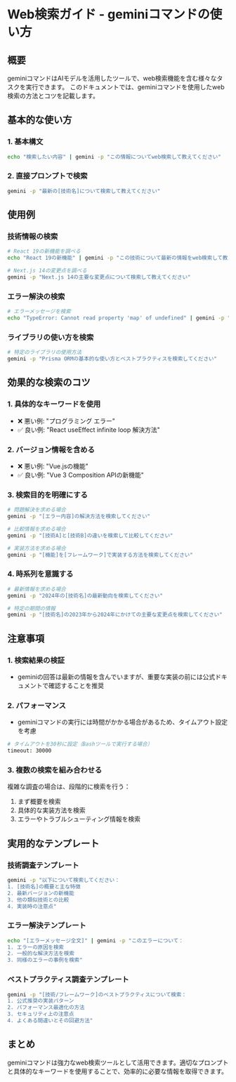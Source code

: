 # Web検索ガイド - geminiコマンドの使い方

## 概要
geminiコマンドはAIモデルを活用したツールで、web検索機能を含む様々なタスクを実行できます。
このドキュメントでは、geminiコマンドを使用したweb検索の方法とコツを記載します。

## 基本的な使い方

### 1. 基本構文
```bash
echo "検索したい内容" | gemini -p "この情報についてweb検索して教えてください"
```

### 2. 直接プロンプトで検索
```bash
gemini -p "最新の[技術名]について検索して教えてください"
```

## 使用例

### 技術情報の検索
```bash
# React 19の新機能を調べる
echo "React 19の新機能" | gemini -p "この技術について最新の情報をweb検索して教えてください"

# Next.js 14の変更点を調べる
gemini -p "Next.js 14の主要な変更点について検索して教えてください"
```

### エラー解決の検索
```bash
# エラーメッセージを検索
echo "TypeError: Cannot read property 'map' of undefined" | gemini -p "このエラーの一般的な原因と解決方法を検索してください"
```

### ライブラリの使い方を検索
```bash
# 特定のライブラリの使用方法
gemini -p "Prisma ORMの基本的な使い方とベストプラクティスを検索してください"
```

## 効果的な検索のコツ

### 1. 具体的なキーワードを使用
- ❌ 悪い例: "プログラミング エラー"
- ✅ 良い例: "React useEffect infinite loop 解決方法"

### 2. バージョン情報を含める
- ❌ 悪い例: "Vue.jsの機能"
- ✅ 良い例: "Vue 3 Composition APIの新機能"

### 3. 検索目的を明確にする
```bash
# 問題解決を求める場合
gemini -p "[エラー内容]の解決方法を検索してください"

# 比較情報を求める場合
gemini -p "[技術A]と[技術B]の違いを検索して比較してください"

# 実装方法を求める場合
gemini -p "[機能]を[フレームワーク]で実装する方法を検索してください"
```

### 4. 時系列を意識する
```bash
# 最新情報を求める場合
gemini -p "2024年の[技術名]の最新動向を検索してください"

# 特定の期間の情報
gemini -p "[技術名]の2023年から2024年にかけての主要な変更点を検索してください"
```

## 注意事項

### 1. 検索結果の検証
- geminiの回答は最新の情報を含んでいますが、重要な実装の前には公式ドキュメントで確認することを推奨

### 2. パフォーマンス
- geminiコマンドの実行には時間がかかる場合があるため、タイムアウト設定を考慮
```bash
# タイムアウトを30秒に設定（Bashツールで実行する場合）
timeout: 30000
```

### 3. 複数の検索を組み合わせる
複雑な調査の場合は、段階的に検索を行う：
1. まず概要を検索
2. 具体的な実装方法を検索
3. エラーやトラブルシューティング情報を検索

## 実用的なテンプレート

### 技術調査テンプレート
```bash
gemini -p "以下について検索してください：
1. [技術名]の概要と主な特徴
2. 最新バージョンの新機能
3. 他の類似技術との比較
4. 実装時の注意点"
```

### エラー解決テンプレート
```bash
echo "[エラーメッセージ全文]" | gemini -p "このエラーについて：
1. エラーの原因を検索
2. 一般的な解決方法を検索
3. 同様のエラーの事例を検索"
```

### ベストプラクティス調査テンプレート
```bash
gemini -p "[技術/フレームワーク]のベストプラクティスについて検索：
1. 公式推奨の実装パターン
2. パフォーマンス最適化の方法
3. セキュリティ上の注意点
4. よくある間違いとその回避方法"
```

## まとめ
geminiコマンドは強力なweb検索ツールとして活用できます。適切なプロンプトと具体的なキーワードを使用することで、効率的に必要な情報を取得できます。